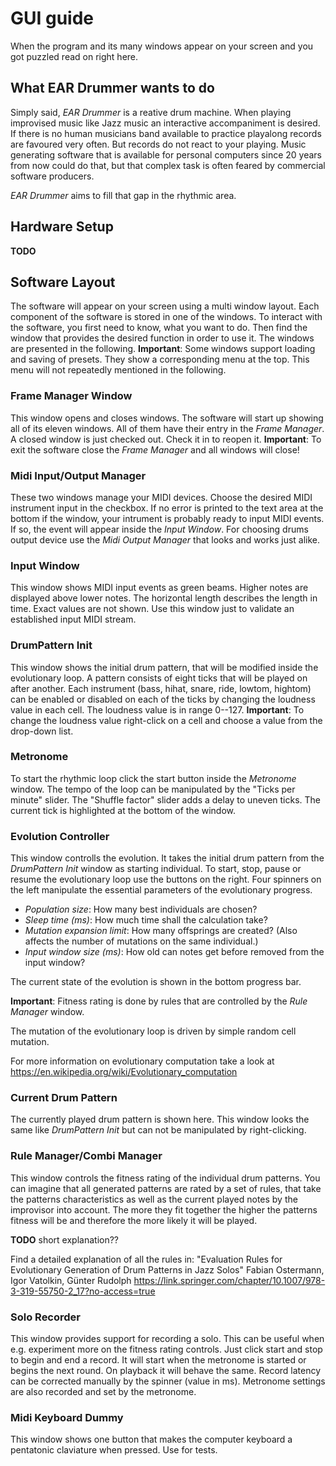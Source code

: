 # GUI guide

When the program and its many windows appear on your screen and you got puzzled read on right here.

## What EAR Drummer wants to do

Simply said, *EAR Drummer* is a reative drum machine.
When playing improvised music like Jazz music an interactive accompaniment is desired.
If there is no human musicians band available to practice playalong records are favoured very often.
But records do not react to your playing. Music generating software that is available for personal computers since 20 years from now could do that, but that complex task is often feared by commercial software producers.

*EAR Drummer* aims to fill that gap in the rhythmic area.

## Hardware Setup

**TODO**

## Software Layout

The software will appear on your screen using a multi window layout. Each component of the software is stored in one of the windows. To interact with the software, you first need to know, what you want to do. Then find the window that provides the desired function in order to use it.
The windows are presented in the following.
**Important**: Some windows support loading and saving of presets. They show a corresponding menu at the top. This menu will not repeatedly mentioned in the following.

### Frame Manager Window

This window opens and closes windows. The software will start up showing all of its eleven windows. All of them have their entry in the *Frame Manager*. A closed window is just checked out. Check it in to reopen it.
**Important**: To exit the software close the *Frame Manager* and all windows will close!

### Midi Input/Output Manager

These two windows manage your MIDI devices. Choose the desired MIDI instrument input in the checkbox. If no error is printed to the text area at the bottom if the window, your intrument is probably ready to input MIDI events. If so, the event will appear inside the *Input Window*.
For choosing drums output device use the *Midi Output Manager* that looks and works just alike.

### Input Window

This window shows MIDI input events as green beams. Higher notes are displayed above lower notes. The horizontal length describes the length in time. Exact values are not shown. Use this window just to validate an established input MIDI stream.

### DrumPattern Init

This window shows the initial drum pattern, that will be modified inside the evolutionary loop. A pattern consists of eight ticks that will be played on after another. Each instrument (bass, hihat, snare, ride, lowtom, hightom) can be enabled or disabled on each of the ticks by changing the loudness value in each cell. The loudness value is in range 0--127.
**Important**: To change the loudness value right-click on a cell and choose a value from the drop-down list.

### Metronome

To start the rhythmic loop click the start button inside the *Metronome* window. The tempo of the loop can be manipulated by the "Ticks per minute" slider. The "Shuffle factor" slider adds a delay to uneven ticks. The current tick is highlighted at the bottom of the window.

### Evolution Controller

This window controlls the evolution. It takes the initial drum pattern from the *DrumPattern Init* window as starting individual. To start, stop, pause or resume the evolutionary loop use the buttons on the right. Four spinners on the left manipulate the essential parameters of the evolutionary progress.

* *Population size*: How many best individuals are chosen?
* *Sleep time (ms)*: How much time shall the calculation take?
* *Mutation expansion limit*: How many offsprings are created? (Also affects the number of mutations on the same individual.)
* *Input window size (ms)*: How old can notes get before removed from the input window?

The current state of the evolution is shown in the bottom progress bar.

**Important**: Fitness rating is done by rules that are controlled by the *Rule Manager* window.

The mutation of the evolutionary loop is driven by simple random cell mutation.

For more information on evolutionary computation take a look at
https://en.wikipedia.org/wiki/Evolutionary_computation

### Current Drum Pattern

The currently played drum pattern is shown here. This window looks the same like *DrumPattern Init* but can not be manipulated by right-clicking.

### Rule Manager/Combi Manager

This window controls the fitness rating of the individual drum patterns. You can imagine that all generated patterns are rated by a set of rules, that take the patterns characteristics as well as the current played notes by the improvisor into account. The more they fit together the higher the patterns fitness will be and therefore the more likely it will be played.

**TODO** short explanation??

Find a detailed explanation of all the rules in:
"Evaluation Rules for Evolutionary Generation of Drum Patterns in Jazz Solos"
Fabian Ostermann, Igor Vatolkin, Günter Rudolph
https://link.springer.com/chapter/10.1007/978-3-319-55750-2_17?no-access=true

### Solo Recorder

This window provides support for recording a solo. This can be useful when e.g. experiment more on the fitness rating controls.
Just click start and stop to begin and end a record. It will start when the metronome is started or begins the next round.
On playback it will behave the same. Record latency can be corrected manually by the spinner (value in ms).
Metronome settings are also recorded and set by the metronome.

### Midi Keyboard Dummy

This window shows one button that makes the computer keyboard a pentatonic claviature when pressed. Use for tests.

